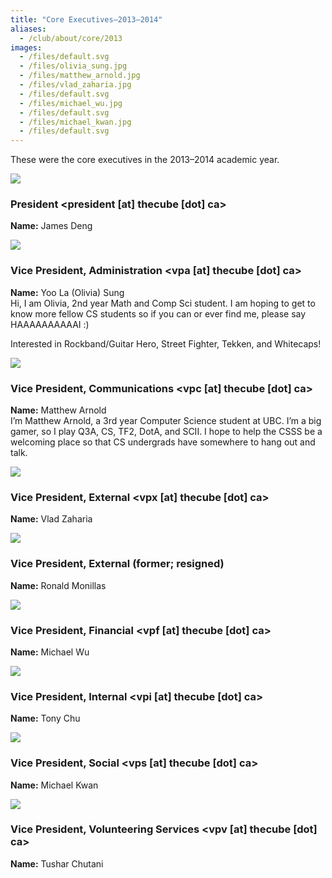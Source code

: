 ```yaml
---
title: "Core Executives—2013–2014"
aliases:
  - /club/about/core/2013
images:
  - /files/default.svg
  - /files/olivia_sung.jpg
  - /files/matthew_arnold.jpg
  - /files/vlad_zaharia.jpg
  - /files/default.svg
  - /files/michael_wu.jpg
  - /files/default.svg
  - /files/michael_kwan.jpg
  - /files/default.svg
---
```


These were the core executives in the 2013–2014 academic year.

![](/files/default.svg)

### President <president \[at\] thecube \[dot\] ca>

**Name:** James Deng

![](/files/olivia_sung.jpg)

### Vice President, Administration <vpa \[at\] thecube \[dot\] ca>

**Name:** Yoo La (Olivia) Sung \
Hi, I am Olivia, 2nd year Math and Comp Sci student. I am hoping to get to know more fellow CS students so if you can or ever find me, please say HAAAAAAAAAAI :)

Interested in Rockband/Guitar Hero, Street Fighter, Tekken, and Whitecaps!

![](/files/matthew_arnold.jpg)

### Vice President, Communications <vpc \[at\] thecube \[dot\] ca>

**Name:** Matthew Arnold \
I’m Matthew Arnold, a 3rd year Computer Science student at UBC. I’m a big gamer, so I play Q3A, CS, TF2, DotA, and SCII. I hope to help the CSSS be a welcoming place so that CS undergrads have somewhere to hang out and talk.

![](/files/vlad_zaharia.jpg)

### Vice President, External <vpx \[at\] thecube \[dot\] ca>

**Name:** Vlad Zaharia

![](/files/default.svg)

### Vice President, External (former; resigned)

**Name:** Ronald Monillas

![](/files/michael_wu.jpg)

### Vice President, Financial <vpf \[at\] thecube \[dot\] ca>

**Name:** Michael Wu

![](/files/default.svg)

### Vice President, Internal <vpi \[at\] thecube \[dot\] ca>

**Name:** Tony Chu

![](/files/michael_kwan.jpg)

### Vice President, Social <vps \[at\] thecube \[dot\] ca>

**Name:** Michael Kwan

![](/files/default.svg)

### Vice President, Volunteering Services <vpv \[at\] thecube \[dot\] ca>

**Name:** Tushar Chutani

